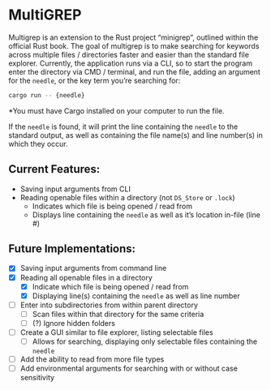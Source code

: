 # MultiGREP

Multigrep is an extension to the Rust project “minigrep”, outlined within the official Rust book. The goal of multigrep is to make searching for keywords across multiple files / directories faster and easier than the standard file explorer. Currently, the application runs via a CLI, so to start the program enter the directory via CMD / terminal, and run the file, adding an argument for the `needle`, or the key term you’re searching for:

```bash
cargo run -- {needle}
```

*You must have Cargo installed on your computer to run the file.

If the `needle` is found, it will print the line containing the `needle` to the standard output, as well as containing the file name(s) and line number(s) in which they occur.

## Current Features:

- Saving input arguments from CLI
- Reading openable files within a directory (not `DS_Store` or `.lock`)
    - Indicates which file is being opened / read from
    - Displays line containing the `needle` as well as it’s location in-file (line #)

## Future Implementations:

- [x]  Saving input arguments from command line
- [x]  Reading all openable files in a directory
    - [x]  Indicate which file is being opened / read from
    - [x]  Displaying line(s) containing the `needle` as well as line number
- [ ]  Enter into subdirectories from within parent directory
    - [ ]  Scan files within that directory for the same criteria
    - [ ]  (?) Ignore hidden folders
- [ ]  Create a GUI similar to file explorer, listing selectable files
    - [ ]  Allows for searching, displaying only selectable files containing the `needle`
- [ ]  Add the ability to read from more file types
- [ ]  Add environmental arguments for searching with or without case sensitivity